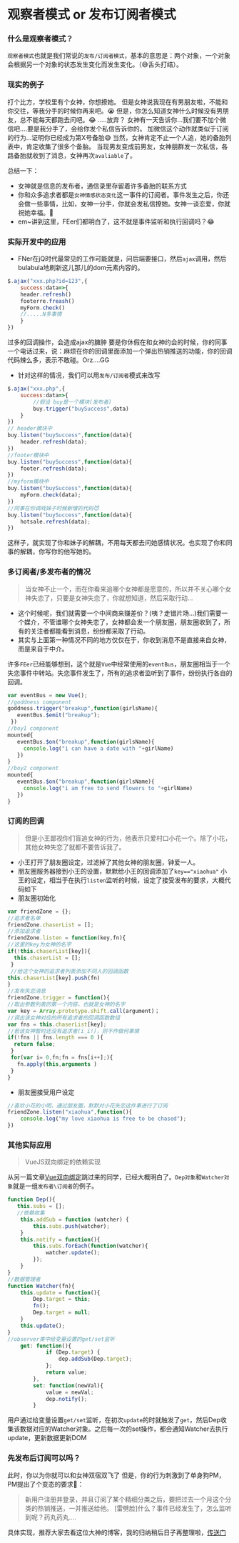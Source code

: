 # 观察者模式 or 发布订阅者模式
### 什么是观察者模式？
`观察者模式`也就是我们常说的`发布/订阅者模式`，基本的意思是：两个对象，一个对象会根据另一个对象的状态发生变化而发生变化。（😅舌头打结）。
### 现实的例子
打个比方，学校里有个女神，你想撩她。
但是女神说我现在有男朋友啦，不能和你交往，等我分手的时候你再来吧。😭
但是，你怎么知道女神什么时候没有男朋友，总不能每天都跑去问吧。😂
.....放弃？
女神有一天告诉你...我们要不加个微信吧....要是我分手了，会给你发个私信告诉你的。
加微信这个动作就类似于订阅的行为...证明你已经成为第X号备胎😅
当然，女神肯定不止一个人追，她的备胎列表中，肯定收集了很多个备胎。
当现男友变成前男友，女神朋群发一次私信，各路备胎就收到了消息，女神再次`avaliable`了。

总结一下：
* 女神就是信息的发布者，通信录里存留着许多备胎的联系方式
* 你和众多追求者都是`女神情感状态变化`这一事件的订阅者。事件发生之后，你还会做一些事情，比如，女神一分手，你就会发私信撩她。女神一谈恋爱，你就祝她幸福。💚
* em~讲到这里，FEer们都明白了，这不就是事件监听和执行回调吗？😂

### 实际开发中的应用
* FNer在jQ时代最常见的工作可能就是，问后端要接口，然后`ajax`调用，然后bulabula地刷新这儿那儿的dom元素内容的。
```js
$.ajax("xxx.php?id=123",{
    success:data=>{
    header.refresh()
    footerre.freash()
    myForm.check()
    //.....N多事情
    }
})
```
过多的回调操作，会造成ajax的臃肿
要是你休假在和女神约会的时候，你的同事一个电话过来，说：麻烦在你的回调里面添加一个弹出热销推送的功能，你的回调代码辣么多，表示不敢碰。Orz....GG
* 针对这样的情况，我们可以用`发布/订阅者`模式来改写
```js
$.ajax("xxx.php",{
    success:data=>{
        //假设 buy是一个模块(发布者)
        buy.trigger("buySuccess",data)
    }
})
// header模块中
buy.listen("buySuccess",function(data){
    header.refresh(data);
})
//footer模块中
buy.listen("buySuccess",function(data){
    footer.refresh(data);
})
//myform模块中
buy.listen("buySuccess",function(data){
    myForm.check(data);
})
//同事在你调戏妹子时候新增的代码😈
buy.listen("buySuccess",function(data){
    hotsale.refresh(data);
})
```
这样子，就实现了你和妹子的解耦，不用每天都去问她感情状况。也实现了你和同事的解耦，你写你的他写她的。

### 多订阅者/多发布者的情况
>当女神不止一个，而在你看来追哪个女神都是愿意的，所以并不关心哪个女神失恋了，只要是女神失恋了，你就想知道，然后采取行动...

* 这个时候呢，我们就需要一个中间商来赚差价？(咦？走错片场...)我们需要一个媒介，不管谁哪个女神失恋了，女神都会发一个朋友圈，朋友圈收到了，所有的关注者都能看到消息，纷纷都采取了行动。
* 其实与上面第一种情况不同的地方仅仅在于，你收到消息不是直接来自女神，而是来自于中介。

许多`FEer`已经能够想到，这个就是`Vue`中经常使用的`eventBus`，朋友圈相当于一个失恋事件中转站。失恋事件发生了，所有的追求者监听到了事件，纷纷执行各自的回调。
```js
var eventBus = new Vue();
//goddness component
goddness.trigger("breakup",function(girlsName){
   eventBus.$emit("breakup");
 })
//boy1 component
mounted{
   eventBus.$on("breakup",function(girlsName){
     console.log("i can have a date with "+girlName)
   })
}
//boy2 component
mounted{
   eventBus.$on("breakup",function(girlsName){
     console.log("i am free to send flowers to "+girlName)
   })
}
```

### 订阅的回调
>但是小王鄙视你们盲追女神的行为，他表示只爱村口小花一个。除了小花，其他女神失恋了就都不要告诉我了。

* 小王打开了朋友圈设定，过滤掉了其他女神的朋友圈，钟爱一人。
* 朋友圈服务器接到小王的设置，默默给小王的回调添加了`key=="xiaohua"`
小王的设定，相当于在执行`listen`监听的时候，设定了接受发布的要求，大概代码如下
* 朋友圈初始化
```js
var friendZone = {};
//追求者名单
friendZone.chaserList = [];
//添加追求者
friendZone.listen = function(key,fn){
//这里的key为女神的名字
if(!this.chaserList[key]){
  this.chaserList = [];
 }
 //给这个女神的追求者列表添加不同人的回调函数
this.chaserList[key].push(fn)
}
//发布失恋消息
friendZone.trigger = function(){
//取出参数列表的第一个内容，也就是女神的名字
var key = Array.prototype.shift.call(argument)；
//调出该女神对应的所有追求者的回调函数数组
var fns = this.chaserList[key];
//若该女神暂时还没有追求者(i_i!)，则不作做何事情
if(!fns || fns.length === 0 ){
  return false;
 }
 for(var i= 0,fn;fn = fns[i++];){
   fn.apply(this,arguments )
 }
}
```
* 朋友圈接受用户设定
```js
//喜欢小花的小明，通过朋友圈，默默对小花失恋这件事进行了订阅
friendZone.listen("xiaohua",function(){
    console.log("my love xiaohua is free to be chased");
})
```
### 其他实际应用
>VueJS双向绑定的依赖实现

从另一篇文章[Vue双向绑定](https://github.com/HXWfromDJTU/blog/blob/master/vue/Vue%E6%BA%90%E7%A0%81%E8%A7%A3%E8%AF%BB%E4%B9%8B%20%E5%8F%8C%E5%90%91%E7%BB%91%E5%AE%9A.md)跳过来的同学，已经大概明白了。`Dep对象`和`Watcher对象`就是一组`发布者\订阅者`的例子。
```js
function Dep(){
   this.subs = [];
   //依赖收集
	this.addSub = function (watcher) {
		this.subs.push(watcher);
	}
	this.notify = function(){
		this.subs.forEach(function(watcher){
			watcher.update();
		});
	}
}
//数据管理者
function Watcher(fn){
	this.update = function(){
		Dep.target = this;
		fn();
		Dep.target = null;
	}
	this.update();
}
//observer类中给变量设置的get/set监听
 	get: function(){
    		if (Dep.target) {
    			dep.addSub(Dep.target);
    		};
    		return value;
    	},
    	set: function(newVal){
    		value = newVal;
    		dep.notify();
    	}
```
用户通过给变量设置`get/set`监听，在初次`update`的时就触发了`get`，然后Dep收集该数据对应的Watcher对象。之后每一次的set操作，都会通知Watcher去执行update，更新数据更新DOM

### 先发布后订阅可以吗？
此时，你以为你就可以和女神双宿双飞了
但是，你的行为刺激到了单身狗PM，PM提出了个变态的要求😤：
>新用户注册并登录，并且订阅了某个精细分类之后，要把过去一个月这个分类的热销推送，一并推送给他。
[雷劈脸]什么？事件已经发生了，怎么监听到呢？药丸药丸....

具体实现，推荐大家去看这位大神的博客，我的归纳稍后日子再整理啦，[传送门](https://www.cnblogs.com/stoneniqiu/p/6814468.html)
